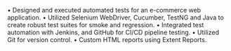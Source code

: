 •	Designed and executed automated tests for an e-commerce web application.
•	Utilized Selenium WebDriver, Cucumber, TestNG and Java to create robust test suites for smoke and regression.
•	Integrated test automation with Jenkins, and GitHub for CI/CD pipeline testing.
•	Utilized Git for version control.
•	Custom HTML reports using Extent Reports.
